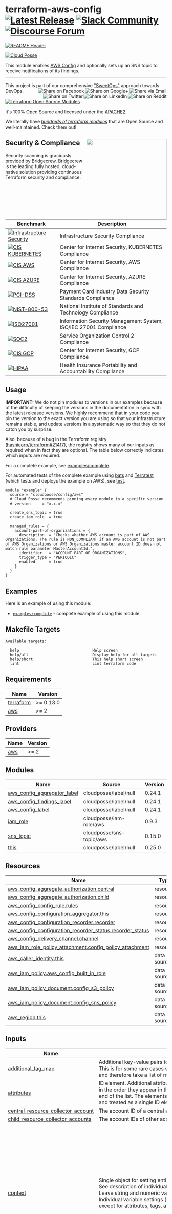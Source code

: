 
<!-- markdownlint-disable -->
# terraform-aws-config [![Latest Release](https://img.shields.io/github/release/cloudposse/terraform-aws-config.svg)](https://github.com/cloudposse/terraform-aws-config/releases/latest) [![Slack Community](https://slack.cloudposse.com/badge.svg)](https://slack.cloudposse.com) [![Discourse Forum](https://img.shields.io/discourse/https/ask.sweetops.com/posts.svg)](https://ask.sweetops.com/)
<!-- markdownlint-restore -->

[![README Header][readme_header_img]][readme_header_link]

[![Cloud Posse][logo]](https://cpco.io/homepage)

<!--




  ** DO NOT EDIT THIS FILE
  **
  ** This file was automatically generated by the `build-harness`.
  ** 1) Make all changes to `README.yaml`
  ** 2) Run `make init` (you only need to do this once)
  ** 3) Run`make readme` to rebuild this file.
  **
  ** (We maintain HUNDREDS of open source projects. This is how we maintain our sanity.)
  **





-->

This module enables [AWS Config](https://aws.amazon.com/config/) and optionally sets up an SNS topic to receive notifications of its findings.

---

This project is part of our comprehensive ["SweetOps"](https://cpco.io/sweetops) approach towards DevOps.
[<img align="right" title="Share via Email" src="https://docs.cloudposse.com/images/ionicons/ios-email-outline-2.0.1-16x16-999999.svg"/>][share_email]
[<img align="right" title="Share on Google+" src="https://docs.cloudposse.com/images/ionicons/social-googleplus-outline-2.0.1-16x16-999999.svg" />][share_googleplus]
[<img align="right" title="Share on Facebook" src="https://docs.cloudposse.com/images/ionicons/social-facebook-outline-2.0.1-16x16-999999.svg" />][share_facebook]
[<img align="right" title="Share on Reddit" src="https://docs.cloudposse.com/images/ionicons/social-reddit-outline-2.0.1-16x16-999999.svg" />][share_reddit]
[<img align="right" title="Share on LinkedIn" src="https://docs.cloudposse.com/images/ionicons/social-linkedin-outline-2.0.1-16x16-999999.svg" />][share_linkedin]
[<img align="right" title="Share on Twitter" src="https://docs.cloudposse.com/images/ionicons/social-twitter-outline-2.0.1-16x16-999999.svg" />][share_twitter]


[![Terraform Open Source Modules](https://docs.cloudposse.com/images/terraform-open-source-modules.svg)][terraform_modules]



It's 100% Open Source and licensed under the [APACHE2](LICENSE).







We literally have [*hundreds of terraform modules*][terraform_modules] that are Open Source and well-maintained. Check them out!






## Security & Compliance [<img src="https://cloudposse.com/wp-content/uploads/2020/11/bridgecrew.svg" width="250" align="right" />](https://bridgecrew.io/)

Security scanning is graciously provided by Bridgecrew. Bridgecrew is the leading fully hosted, cloud-native solution providing continuous Terraform security and compliance.

| Benchmark | Description |
|--------|---------------|
| [![Infrastructure Security](https://www.bridgecrew.cloud/badges/github/cloudposse/terraform-aws-config/general)](https://www.bridgecrew.cloud/link/badge?vcs=github&fullRepo=cloudposse%2Fterraform-aws-config&benchmark=INFRASTRUCTURE+SECURITY) | Infrastructure Security Compliance |
| [![CIS KUBERNETES](https://www.bridgecrew.cloud/badges/github/cloudposse/terraform-aws-config/cis_kubernetes)](https://www.bridgecrew.cloud/link/badge?vcs=github&fullRepo=cloudposse%2Fterraform-aws-config&benchmark=CIS+KUBERNETES+V1.5) | Center for Internet Security, KUBERNETES Compliance |
| [![CIS AWS](https://www.bridgecrew.cloud/badges/github/cloudposse/terraform-aws-config/cis_aws)](https://www.bridgecrew.cloud/link/badge?vcs=github&fullRepo=cloudposse%2Fterraform-aws-config&benchmark=CIS+AWS+V1.2) | Center for Internet Security, AWS Compliance |
| [![CIS AZURE](https://www.bridgecrew.cloud/badges/github/cloudposse/terraform-aws-config/cis_azure)](https://www.bridgecrew.cloud/link/badge?vcs=github&fullRepo=cloudposse%2Fterraform-aws-config&benchmark=CIS+AZURE+V1.1) | Center for Internet Security, AZURE Compliance |
| [![PCI-DSS](https://www.bridgecrew.cloud/badges/github/cloudposse/terraform-aws-config/pci)](https://www.bridgecrew.cloud/link/badge?vcs=github&fullRepo=cloudposse%2Fterraform-aws-config&benchmark=PCI-DSS+V3.2) | Payment Card Industry Data Security Standards Compliance |
| [![NIST-800-53](https://www.bridgecrew.cloud/badges/github/cloudposse/terraform-aws-config/nist)](https://www.bridgecrew.cloud/link/badge?vcs=github&fullRepo=cloudposse%2Fterraform-aws-config&benchmark=NIST-800-53) | National Institute of Standards and Technology Compliance |
| [![ISO27001](https://www.bridgecrew.cloud/badges/github/cloudposse/terraform-aws-config/iso)](https://www.bridgecrew.cloud/link/badge?vcs=github&fullRepo=cloudposse%2Fterraform-aws-config&benchmark=ISO27001) | Information Security Management System, ISO/IEC 27001 Compliance |
| [![SOC2](https://www.bridgecrew.cloud/badges/github/cloudposse/terraform-aws-config/soc2)](https://www.bridgecrew.cloud/link/badge?vcs=github&fullRepo=cloudposse%2Fterraform-aws-config&benchmark=SOC2)| Service Organization Control 2 Compliance |
| [![CIS GCP](https://www.bridgecrew.cloud/badges/github/cloudposse/terraform-aws-config/cis_gcp)](https://www.bridgecrew.cloud/link/badge?vcs=github&fullRepo=cloudposse%2Fterraform-aws-config&benchmark=CIS+GCP+V1.1) | Center for Internet Security, GCP Compliance |
| [![HIPAA](https://www.bridgecrew.cloud/badges/github/cloudposse/terraform-aws-config/hipaa)](https://www.bridgecrew.cloud/link/badge?vcs=github&fullRepo=cloudposse%2Fterraform-aws-config&benchmark=HIPAA) | Health Insurance Portability and Accountability Compliance |



## Usage


**IMPORTANT:** We do not pin modules to versions in our examples because of the
difficulty of keeping the versions in the documentation in sync with the latest released versions.
We highly recommend that in your code you pin the version to the exact version you are
using so that your infrastructure remains stable, and update versions in a
systematic way so that they do not catch you by surprise.

Also, because of a bug in the Terraform registry ([hashicorp/terraform#21417](https://github.com/hashicorp/terraform/issues/21417)),
the registry shows many of our inputs as required when in fact they are optional.
The table below correctly indicates which inputs are required.


For a complete example, see [examples/complete](examples/complete).

For automated tests of the complete example using [bats](https://github.com/bats-core/bats-core) and [Terratest](https://github.com/gruntwork-io/terratest)
(which tests and deploys the example on AWS), see [test](test).

```hcl
module "example" {
  source = "cloudposse/config/aws"
  # Cloud Posse recommends pinning every module to a specific version
  # version     = "x.x.x"

  create_sns_topic = true
  create_iam_role  = true

  managed_rules = {
    account-part-of-organizations = {
      description  = "Checks whether AWS account is part of AWS Organizations. The rule is NON_COMPLIANT if an AWS account is not part of AWS Organizations or AWS Organizations master account ID does not match rule parameter MasterAccountId.",
      identifier   = "ACCOUNT_PART_OF_ORGANIZATIONS",
      trigger_type = "PERIODIC"
      enabled      = true
    }
  }
}
```




## Examples

Here is an example of using this module:
- [`examples/complete`](https://github.com/cloudposse/terraform-aws-config/) - complete example of using this module



<!-- markdownlint-disable -->
## Makefile Targets
```text
Available targets:

  help                                Help screen
  help/all                            Display help for all targets
  help/short                          This help short screen
  lint                                Lint terraform code

```
<!-- markdownlint-restore -->
<!-- markdownlint-disable -->
## Requirements

| Name | Version |
|------|---------|
| <a name="requirement_terraform"></a> [terraform](#requirement\_terraform) | >= 0.13.0 |
| <a name="requirement_aws"></a> [aws](#requirement\_aws) | >= 2 |

## Providers

| Name | Version |
|------|---------|
| <a name="provider_aws"></a> [aws](#provider\_aws) | >= 2 |

## Modules

| Name | Source | Version |
|------|--------|---------|
| <a name="module_aws_config_aggregator_label"></a> [aws\_config\_aggregator\_label](#module\_aws\_config\_aggregator\_label) | cloudposse/label/null | 0.24.1 |
| <a name="module_aws_config_findings_label"></a> [aws\_config\_findings\_label](#module\_aws\_config\_findings\_label) | cloudposse/label/null | 0.24.1 |
| <a name="module_aws_config_label"></a> [aws\_config\_label](#module\_aws\_config\_label) | cloudposse/label/null | 0.24.1 |
| <a name="module_iam_role"></a> [iam\_role](#module\_iam\_role) | cloudposse/iam-role/aws | 0.9.3 |
| <a name="module_sns_topic"></a> [sns\_topic](#module\_sns\_topic) | cloudposse/sns-topic/aws | 0.15.0 |
| <a name="module_this"></a> [this](#module\_this) | cloudposse/label/null | 0.25.0 |

## Resources

| Name | Type |
|------|------|
| [aws_config_aggregate_authorization.central](https://registry.terraform.io/providers/hashicorp/aws/latest/docs/resources/config_aggregate_authorization) | resource |
| [aws_config_aggregate_authorization.child](https://registry.terraform.io/providers/hashicorp/aws/latest/docs/resources/config_aggregate_authorization) | resource |
| [aws_config_config_rule.rules](https://registry.terraform.io/providers/hashicorp/aws/latest/docs/resources/config_config_rule) | resource |
| [aws_config_configuration_aggregator.this](https://registry.terraform.io/providers/hashicorp/aws/latest/docs/resources/config_configuration_aggregator) | resource |
| [aws_config_configuration_recorder.recorder](https://registry.terraform.io/providers/hashicorp/aws/latest/docs/resources/config_configuration_recorder) | resource |
| [aws_config_configuration_recorder_status.recorder_status](https://registry.terraform.io/providers/hashicorp/aws/latest/docs/resources/config_configuration_recorder_status) | resource |
| [aws_config_delivery_channel.channel](https://registry.terraform.io/providers/hashicorp/aws/latest/docs/resources/config_delivery_channel) | resource |
| [aws_iam_role_policy_attachment.config_policy_attachment](https://registry.terraform.io/providers/hashicorp/aws/latest/docs/resources/iam_role_policy_attachment) | resource |
| [aws_caller_identity.this](https://registry.terraform.io/providers/hashicorp/aws/latest/docs/data-sources/caller_identity) | data source |
| [aws_iam_policy.aws_config_built_in_role](https://registry.terraform.io/providers/hashicorp/aws/latest/docs/data-sources/iam_policy) | data source |
| [aws_iam_policy_document.config_s3_policy](https://registry.terraform.io/providers/hashicorp/aws/latest/docs/data-sources/iam_policy_document) | data source |
| [aws_iam_policy_document.config_sns_policy](https://registry.terraform.io/providers/hashicorp/aws/latest/docs/data-sources/iam_policy_document) | data source |
| [aws_region.this](https://registry.terraform.io/providers/hashicorp/aws/latest/docs/data-sources/region) | data source |

## Inputs

| Name | Description | Type | Default | Required |
|------|-------------|------|---------|:--------:|
| <a name="input_additional_tag_map"></a> [additional\_tag\_map](#input\_additional\_tag\_map) | Additional key-value pairs to add to each map in `tags_as_list_of_maps`. Not added to `tags` or `id`.<br>This is for some rare cases where resources want additional configuration of tags<br>and therefore take a list of maps with tag key, value, and additional configuration. | `map(string)` | `{}` | no |
| <a name="input_attributes"></a> [attributes](#input\_attributes) | ID element. Additional attributes (e.g. `workers` or `cluster`) to add to `id`,<br>in the order they appear in the list. New attributes are appended to the<br>end of the list. The elements of the list are joined by the `delimiter`<br>and treated as a single ID element. | `list(string)` | `[]` | no |
| <a name="input_central_resource_collector_account"></a> [central\_resource\_collector\_account](#input\_central\_resource\_collector\_account) | The account ID of a central account that will aggregate AWS Config from other accounts | `string` | `null` | no |
| <a name="input_child_resource_collector_accounts"></a> [child\_resource\_collector\_accounts](#input\_child\_resource\_collector\_accounts) | The account IDs of other accounts that will send their AWS Configuration to this account | `set(string)` | `null` | no |
| <a name="input_context"></a> [context](#input\_context) | Single object for setting entire context at once.<br>See description of individual variables for details.<br>Leave string and numeric variables as `null` to use default value.<br>Individual variable settings (non-null) override settings in context object,<br>except for attributes, tags, and additional\_tag\_map, which are merged. | `any` | <pre>{<br>  "additional_tag_map": {},<br>  "attributes": [],<br>  "delimiter": null,<br>  "descriptor_formats": {},<br>  "enabled": true,<br>  "environment": null,<br>  "id_length_limit": null,<br>  "label_key_case": null,<br>  "label_order": [],<br>  "label_value_case": null,<br>  "labels_as_tags": [<br>    "unset"<br>  ],<br>  "name": null,<br>  "namespace": null,<br>  "regex_replace_chars": null,<br>  "stage": null,<br>  "tags": {},<br>  "tenant": null<br>}</pre> | no |
| <a name="input_create_iam_role"></a> [create\_iam\_role](#input\_create\_iam\_role) | Flag to indicate whether an IAM Role should be created to grant the proper permissions for AWS Config | `bool` | `false` | no |
| <a name="input_create_sns_topic"></a> [create\_sns\_topic](#input\_create\_sns\_topic) | Flag to indicate whether an SNS topic should be created for notifications<br>If you want to send findings to a new SNS topic, set this to true and provide a valid configuration for subscribers | `bool` | `false` | no |
| <a name="input_delimiter"></a> [delimiter](#input\_delimiter) | Delimiter to be used between ID elements.<br>Defaults to `-` (hyphen). Set to `""` to use no delimiter at all. | `string` | `null` | no |
| <a name="input_descriptor_formats"></a> [descriptor\_formats](#input\_descriptor\_formats) | Describe additional descriptors to be output in the `descriptors` output map.<br>Map of maps. Keys are names of descriptors. Values are maps of the form<br>`{<br>   format = string<br>   labels = list(string)<br>}`<br>(Type is `any` so the map values can later be enhanced to provide additional options.)<br>`format` is a Terraform format string to be passed to the `format()` function.<br>`labels` is a list of labels, in order, to pass to `format()` function.<br>Label values will be normalized before being passed to `format()` so they will be<br>identical to how they appear in `id`.<br>Default is `{}` (`descriptors` output will be empty). | `any` | `{}` | no |
| <a name="input_disabled_aggregation_regions"></a> [disabled\_aggregation\_regions](#input\_disabled\_aggregation\_regions) | A list of regions where config aggregation is disabled | `list(string)` | <pre>[<br>  "ap-northeast-3"<br>]</pre> | no |
| <a name="input_enabled"></a> [enabled](#input\_enabled) | Set to false to prevent the module from creating any resources | `bool` | `null` | no |
| <a name="input_environment"></a> [environment](#input\_environment) | ID element. Usually used for region e.g. 'uw2', 'us-west-2', OR role 'prod', 'staging', 'dev', 'UAT' | `string` | `null` | no |
| <a name="input_findings_notification_arn"></a> [findings\_notification\_arn](#input\_findings\_notification\_arn) | The ARN for an SNS topic to send findings notifications to. This is only used if create\_sns\_topic is false.<br>If you want to send findings to an existing SNS topic, set the value of this to the ARN of the existing topic and set <br>create\_sns\_topic to false. | `string` | `null` | no |
| <a name="input_force_destroy"></a> [force\_destroy](#input\_force\_destroy) | A boolean that indicates all objects should be deleted from the bucket so that the bucket can be destroyed without error. These objects are not recoverable | `bool` | `false` | no |
| <a name="input_global_resource_collector_region"></a> [global\_resource\_collector\_region](#input\_global\_resource\_collector\_region) | The region that collects AWS Config data for global resources such as IAM | `string` | n/a | yes |
| <a name="input_iam_role_arn"></a> [iam\_role\_arn](#input\_iam\_role\_arn) | The ARN for an IAM Role AWS Config uses to make read or write requests to the delivery channel and to describe the <br>AWS resources associated with the account. This is only used if create\_iam\_role is false.<br><br>If you want to use an existing IAM Role, set the value of this to the ARN of the existing topic and set <br>create\_iam\_role to false.<br><br>See the AWS Docs for further information: <br>http://docs.aws.amazon.com/config/latest/developerguide/iamrole-permissions.html | `string` | `null` | no |
| <a name="input_id_length_limit"></a> [id\_length\_limit](#input\_id\_length\_limit) | Limit `id` to this many characters (minimum 6).<br>Set to `0` for unlimited length.<br>Set to `null` for keep the existing setting, which defaults to `0`.<br>Does not affect `id_full`. | `number` | `null` | no |
| <a name="input_include_global_resource_types"></a> [include\_global\_resource\_types](#input\_include\_global\_resource\_types) | Specifies whether AWS Config includes all supported types of global resources with the resources that it records | `bool` | `true` | no |
| <a name="input_label_key_case"></a> [label\_key\_case](#input\_label\_key\_case) | Controls the letter case of the `tags` keys (label names) for tags generated by this module.<br>Does not affect keys of tags passed in via the `tags` input.<br>Possible values: `lower`, `title`, `upper`.<br>Default value: `title`. | `string` | `null` | no |
| <a name="input_label_order"></a> [label\_order](#input\_label\_order) | The order in which the labels (ID elements) appear in the `id`.<br>Defaults to ["namespace", "environment", "stage", "name", "attributes"].<br>You can omit any of the 6 labels ("tenant" is the 6th), but at least one must be present. | `list(string)` | `null` | no |
| <a name="input_label_value_case"></a> [label\_value\_case](#input\_label\_value\_case) | Controls the letter case of ID elements (labels) as included in `id`,<br>set as tag values, and output by this module individually.<br>Does not affect values of tags passed in via the `tags` input.<br>Possible values: `lower`, `title`, `upper` and `none` (no transformation).<br>Set this to `title` and set `delimiter` to `""` to yield Pascal Case IDs.<br>Default value: `lower`. | `string` | `null` | no |
| <a name="input_labels_as_tags"></a> [labels\_as\_tags](#input\_labels\_as\_tags) | Set of labels (ID elements) to include as tags in the `tags` output.<br>Default is to include all labels.<br>Tags with empty values will not be included in the `tags` output.<br>Set to `[]` to suppress all generated tags.<br>**Notes:**<br>  The value of the `name` tag, if included, will be the `id`, not the `name`.<br>  Unlike other `null-label` inputs, the initial setting of `labels_as_tags` cannot be<br>  changed in later chained modules. Attempts to change it will be silently ignored. | `set(string)` | <pre>[<br>  "default"<br>]</pre> | no |
| <a name="input_managed_rules"></a> [managed\_rules](#input\_managed\_rules) | A list of AWS Managed Rules that should be enabled on the account. <br><br>See the following for a list of possible rules to enable:<br>https://docs.aws.amazon.com/config/latest/developerguide/managed-rules-by-aws-config.html | <pre>map(object({<br>    description      = string<br>    identifier       = string<br>    input_parameters = any<br>    tags             = map(string)<br>    enabled          = bool<br>  }))</pre> | `{}` | no |
| <a name="input_name"></a> [name](#input\_name) | ID element. Usually the component or solution name, e.g. 'app' or 'jenkins'.<br>This is the only ID element not also included as a `tag`.<br>The "name" tag is set to the full `id` string. There is no tag with the value of the `name` input. | `string` | `null` | no |
| <a name="input_namespace"></a> [namespace](#input\_namespace) | ID element. Usually an abbreviation of your organization name, e.g. 'eg' or 'cp', to help ensure generated IDs are globally unique | `string` | `null` | no |
| <a name="input_regex_replace_chars"></a> [regex\_replace\_chars](#input\_regex\_replace\_chars) | Terraform regular expression (regex) string.<br>Characters matching the regex will be removed from the ID elements.<br>If not set, `"/[^a-zA-Z0-9-]/"` is used to remove all characters other than hyphens, letters and digits. | `string` | `null` | no |
| <a name="input_s3_bucket_arn"></a> [s3\_bucket\_arn](#input\_s3\_bucket\_arn) | The ARN of the S3 bucket used to store the configuration history | `string` | n/a | yes |
| <a name="input_s3_bucket_id"></a> [s3\_bucket\_id](#input\_s3\_bucket\_id) | The id (name) of the S3 bucket used to store the configuration history | `string` | n/a | yes |
| <a name="input_s3_key_prefix"></a> [s3\_key\_prefix](#input\_s3\_key\_prefix) | The prefix for AWS Config objects stored in the the S3 bucket. If this variable is set to null, the default, no <br>prefix will be used.<br><br>Examples: <br><br>with prefix:    {S3\_BUCKET NAME}:/{S3\_KEY\_PREFIX}/AWSLogs/{ACCOUNT\_ID}/Config/*. <br>without prefix: {S3\_BUCKET NAME}:/AWSLogs/{ACCOUNT\_ID}/Config/*. | `string` | `null` | no |
| <a name="input_stage"></a> [stage](#input\_stage) | ID element. Usually used to indicate role, e.g. 'prod', 'staging', 'source', 'build', 'test', 'deploy', 'release' | `string` | `null` | no |
| <a name="input_subscribers"></a> [subscribers](#input\_subscribers) | A map of subscription configurations for SNS topics<br>  <br>For more information, see:<br>https://registry.terraform.io/providers/hashicorp/aws/latest/docs/resources/sns_topic_subscription#argument-reference<br><br>protocol:       <br>  The protocol to use. The possible values for this are: sqs, sms, lambda, application. (http or https are partially <br>  supported, see link) (email is an option but is unsupported in terraform, see link).<br>endpoint:       <br>  The endpoint to send data to, the contents will vary with the protocol. (see link for more information)<br>endpoint\_auto\_confirms:<br>  Boolean indicating whether the end point is capable of auto confirming subscription e.g., PagerDuty. Default is <br>  false | <pre>map(object({<br>    protocol               = string<br>    endpoint               = string<br>    endpoint_auto_confirms = bool<br>  }))</pre> | `{}` | no |
| <a name="input_tags"></a> [tags](#input\_tags) | Additional tags (e.g. `{'BusinessUnit': 'XYZ'}`).<br>Neither the tag keys nor the tag values will be modified by this module. | `map(string)` | `{}` | no |
| <a name="input_tenant"></a> [tenant](#input\_tenant) | ID element \_(Rarely used, not included by default)\_. A customer identifier, indicating who this instance of a resource is for | `string` | `null` | no |

## Outputs

| Name | Description |
|------|-------------|
| <a name="output_aws_config_configuration_recorder_id"></a> [aws\_config\_configuration\_recorder\_id](#output\_aws\_config\_configuration\_recorder\_id) | The ID of the AWS Config Recorder |
| <a name="output_iam_role"></a> [iam\_role](#output\_iam\_role) | IAM Role used to make read or write requests to the delivery channel and to describe the AWS resources associated with <br>the account. |
| <a name="output_sns_topic"></a> [sns\_topic](#output\_sns\_topic) | SNS topic |
| <a name="output_sns_topic_subscriptions"></a> [sns\_topic\_subscriptions](#output\_sns\_topic\_subscriptions) | SNS topic subscriptions |
| <a name="output_storage_bucket_arn"></a> [storage\_bucket\_arn](#output\_storage\_bucket\_arn) | Bucket ARN |
| <a name="output_storage_bucket_id"></a> [storage\_bucket\_id](#output\_storage\_bucket\_id) | Bucket Name (aka ID) |
<!-- markdownlint-restore -->



## Share the Love

Like this project? Please give it a ★ on [our GitHub](https://github.com/cloudposse/terraform-aws-config)! (it helps us **a lot**)

Are you using this project or any of our other projects? Consider [leaving a testimonial][testimonial]. =)



## Related Projects

Check out these related projects.

- [terraform-null-label](https://github.com/cloudposse/terraform-null-label) - Terraform module designed to generate consistent names and tags for resources. Use terraform-null-label to implement a strict naming convention.
- [terraform-aws-config-storage](https://github.com/cloudposse/terraform-aws-config-storage) - Terraform module that creates an S3 bucket suitable for storing AWS Config data.
- [terraform-aws-guardduty](https://github.com/cloudposse/terraform-aws-guardduty) - Terraform module that enables and configures AWS GuardDuty.
- [terraform-aws-security-hub](https://github.com/cloudposse/terraform-aws-security-hub) - Terraform module that enables and configures AWS Security Hub.


## References

For additional context, refer to some of these links.

- [List of AWS Config Managed Rules](https://docs.aws.amazon.com/config/latest/developerguide/managed-rules-by-aws-config.html) - A list of rules AWS Config currently supports in the analytics; compute; cryptography and PKI; database; machine learning; management and governance; migration and transfer; network and content delivery; security; identity and compliance; and storage categories.


## Help

**Got a question?** We got answers.

File a GitHub [issue](https://github.com/cloudposse/terraform-aws-config/issues), send us an [email][email] or join our [Slack Community][slack].

[![README Commercial Support][readme_commercial_support_img]][readme_commercial_support_link]

## DevOps Accelerator for Startups


We are a [**DevOps Accelerator**][commercial_support]. We'll help you build your cloud infrastructure from the ground up so you can own it. Then we'll show you how to operate it and stick around for as long as you need us.

[![Learn More](https://img.shields.io/badge/learn%20more-success.svg?style=for-the-badge)][commercial_support]

Work directly with our team of DevOps experts via email, slack, and video conferencing.

We deliver 10x the value for a fraction of the cost of a full-time engineer. Our track record is not even funny. If you want things done right and you need it done FAST, then we're your best bet.

- **Reference Architecture.** You'll get everything you need from the ground up built using 100% infrastructure as code.
- **Release Engineering.** You'll have end-to-end CI/CD with unlimited staging environments.
- **Site Reliability Engineering.** You'll have total visibility into your apps and microservices.
- **Security Baseline.** You'll have built-in governance with accountability and audit logs for all changes.
- **GitOps.** You'll be able to operate your infrastructure via Pull Requests.
- **Training.** You'll receive hands-on training so your team can operate what we build.
- **Questions.** You'll have a direct line of communication between our teams via a Shared Slack channel.
- **Troubleshooting.** You'll get help to triage when things aren't working.
- **Code Reviews.** You'll receive constructive feedback on Pull Requests.
- **Bug Fixes.** We'll rapidly work with you to fix any bugs in our projects.

## Slack Community

Join our [Open Source Community][slack] on Slack. It's **FREE** for everyone! Our "SweetOps" community is where you get to talk with others who share a similar vision for how to rollout and manage infrastructure. This is the best place to talk shop, ask questions, solicit feedback, and work together as a community to build totally *sweet* infrastructure.

## Discourse Forums

Participate in our [Discourse Forums][discourse]. Here you'll find answers to commonly asked questions. Most questions will be related to the enormous number of projects we support on our GitHub. Come here to collaborate on answers, find solutions, and get ideas about the products and services we value. It only takes a minute to get started! Just sign in with SSO using your GitHub account.

## Newsletter

Sign up for [our newsletter][newsletter] that covers everything on our technology radar.  Receive updates on what we're up to on GitHub as well as awesome new projects we discover.

## Office Hours

[Join us every Wednesday via Zoom][office_hours] for our weekly "Lunch & Learn" sessions. It's **FREE** for everyone!

[![zoom](https://img.cloudposse.com/fit-in/200x200/https://cloudposse.com/wp-content/uploads/2019/08/Powered-by-Zoom.png")][office_hours]

## Contributing

### Bug Reports & Feature Requests

Please use the [issue tracker](https://github.com/cloudposse/terraform-aws-config/issues) to report any bugs or file feature requests.

### Developing

If you are interested in being a contributor and want to get involved in developing this project or [help out](https://cpco.io/help-out) with our other projects, we would love to hear from you! Shoot us an [email][email].

In general, PRs are welcome. We follow the typical "fork-and-pull" Git workflow.

 1. **Fork** the repo on GitHub
 2. **Clone** the project to your own machine
 3. **Commit** changes to your own branch
 4. **Push** your work back up to your fork
 5. Submit a **Pull Request** so that we can review your changes

**NOTE:** Be sure to merge the latest changes from "upstream" before making a pull request!



## Copyrights

Copyright © 2021-2021 [Cloud Posse, LLC](https://cloudposse.com)





## License

[![License](https://img.shields.io/badge/License-Apache%202.0-blue.svg)](https://opensource.org/licenses/Apache-2.0)

See [LICENSE](LICENSE) for full details.

```text
Licensed to the Apache Software Foundation (ASF) under one
or more contributor license agreements.  See the NOTICE file
distributed with this work for additional information
regarding copyright ownership.  The ASF licenses this file
to you under the Apache License, Version 2.0 (the
"License"); you may not use this file except in compliance
with the License.  You may obtain a copy of the License at

  https://www.apache.org/licenses/LICENSE-2.0

Unless required by applicable law or agreed to in writing,
software distributed under the License is distributed on an
"AS IS" BASIS, WITHOUT WARRANTIES OR CONDITIONS OF ANY
KIND, either express or implied.  See the License for the
specific language governing permissions and limitations
under the License.
```









## Trademarks

All other trademarks referenced herein are the property of their respective owners.

## About

This project is maintained and funded by [Cloud Posse, LLC][website]. Like it? Please let us know by [leaving a testimonial][testimonial]!

[![Cloud Posse][logo]][website]

We're a [DevOps Professional Services][hire] company based in Los Angeles, CA. We ❤️  [Open Source Software][we_love_open_source].

We offer [paid support][commercial_support] on all of our projects.

Check out [our other projects][github], [follow us on twitter][twitter], [apply for a job][jobs], or [hire us][hire] to help with your cloud strategy and implementation.



### Contributors

<!-- markdownlint-disable -->
|  [![Matt Calhoun][mcalhoun_avatar]][mcalhoun_homepage]<br/>[Matt Calhoun][mcalhoun_homepage] |
|---|
<!-- markdownlint-restore -->

  [mcalhoun_homepage]: https://github.com/mcalhoun
  [mcalhoun_avatar]: https://img.cloudposse.com/150x150/https://github.com/mcalhoun.png

[![README Footer][readme_footer_img]][readme_footer_link]
[![Beacon][beacon]][website]

  [logo]: https://cloudposse.com/logo-300x69.svg
  [docs]: https://cpco.io/docs?utm_source=github&utm_medium=readme&utm_campaign=cloudposse/terraform-aws-config&utm_content=docs
  [website]: https://cpco.io/homepage?utm_source=github&utm_medium=readme&utm_campaign=cloudposse/terraform-aws-config&utm_content=website
  [github]: https://cpco.io/github?utm_source=github&utm_medium=readme&utm_campaign=cloudposse/terraform-aws-config&utm_content=github
  [jobs]: https://cpco.io/jobs?utm_source=github&utm_medium=readme&utm_campaign=cloudposse/terraform-aws-config&utm_content=jobs
  [hire]: https://cpco.io/hire?utm_source=github&utm_medium=readme&utm_campaign=cloudposse/terraform-aws-config&utm_content=hire
  [slack]: https://cpco.io/slack?utm_source=github&utm_medium=readme&utm_campaign=cloudposse/terraform-aws-config&utm_content=slack
  [linkedin]: https://cpco.io/linkedin?utm_source=github&utm_medium=readme&utm_campaign=cloudposse/terraform-aws-config&utm_content=linkedin
  [twitter]: https://cpco.io/twitter?utm_source=github&utm_medium=readme&utm_campaign=cloudposse/terraform-aws-config&utm_content=twitter
  [testimonial]: https://cpco.io/leave-testimonial?utm_source=github&utm_medium=readme&utm_campaign=cloudposse/terraform-aws-config&utm_content=testimonial
  [office_hours]: https://cloudposse.com/office-hours?utm_source=github&utm_medium=readme&utm_campaign=cloudposse/terraform-aws-config&utm_content=office_hours
  [newsletter]: https://cpco.io/newsletter?utm_source=github&utm_medium=readme&utm_campaign=cloudposse/terraform-aws-config&utm_content=newsletter
  [discourse]: https://ask.sweetops.com/?utm_source=github&utm_medium=readme&utm_campaign=cloudposse/terraform-aws-config&utm_content=discourse
  [email]: https://cpco.io/email?utm_source=github&utm_medium=readme&utm_campaign=cloudposse/terraform-aws-config&utm_content=email
  [commercial_support]: https://cpco.io/commercial-support?utm_source=github&utm_medium=readme&utm_campaign=cloudposse/terraform-aws-config&utm_content=commercial_support
  [we_love_open_source]: https://cpco.io/we-love-open-source?utm_source=github&utm_medium=readme&utm_campaign=cloudposse/terraform-aws-config&utm_content=we_love_open_source
  [terraform_modules]: https://cpco.io/terraform-modules?utm_source=github&utm_medium=readme&utm_campaign=cloudposse/terraform-aws-config&utm_content=terraform_modules
  [readme_header_img]: https://cloudposse.com/readme/header/img
  [readme_header_link]: https://cloudposse.com/readme/header/link?utm_source=github&utm_medium=readme&utm_campaign=cloudposse/terraform-aws-config&utm_content=readme_header_link
  [readme_footer_img]: https://cloudposse.com/readme/footer/img
  [readme_footer_link]: https://cloudposse.com/readme/footer/link?utm_source=github&utm_medium=readme&utm_campaign=cloudposse/terraform-aws-config&utm_content=readme_footer_link
  [readme_commercial_support_img]: https://cloudposse.com/readme/commercial-support/img
  [readme_commercial_support_link]: https://cloudposse.com/readme/commercial-support/link?utm_source=github&utm_medium=readme&utm_campaign=cloudposse/terraform-aws-config&utm_content=readme_commercial_support_link
  [share_twitter]: https://twitter.com/intent/tweet/?text=terraform-aws-config&url=https://github.com/cloudposse/terraform-aws-config
  [share_linkedin]: https://www.linkedin.com/shareArticle?mini=true&title=terraform-aws-config&url=https://github.com/cloudposse/terraform-aws-config
  [share_reddit]: https://reddit.com/submit/?url=https://github.com/cloudposse/terraform-aws-config
  [share_facebook]: https://facebook.com/sharer/sharer.php?u=https://github.com/cloudposse/terraform-aws-config
  [share_googleplus]: https://plus.google.com/share?url=https://github.com/cloudposse/terraform-aws-config
  [share_email]: mailto:?subject=terraform-aws-config&body=https://github.com/cloudposse/terraform-aws-config
  [beacon]: https://ga-beacon.cloudposse.com/UA-76589703-4/cloudposse/terraform-aws-config?pixel&cs=github&cm=readme&an=terraform-aws-config
